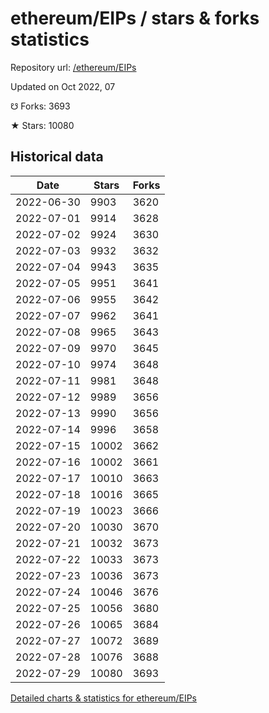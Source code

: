 # ethereum/EIPs / stars & forks statistics

Repository url: [/ethereum/EIPs](https://github.com/ethereum/EIPs)

Updated on Oct 2022, 07

☋ Forks: 3693

★ Stars: 10080

## Historical data
| Date | Stars | Forks |
|------|-------|-------|
| 2022-06-30 | 9903 | 3620 | 
| 2022-07-01 | 9914 | 3628 | 
| 2022-07-02 | 9924 | 3630 | 
| 2022-07-03 | 9932 | 3632 | 
| 2022-07-04 | 9943 | 3635 | 
| 2022-07-05 | 9951 | 3641 | 
| 2022-07-06 | 9955 | 3642 | 
| 2022-07-07 | 9962 | 3641 | 
| 2022-07-08 | 9965 | 3643 | 
| 2022-07-09 | 9970 | 3645 | 
| 2022-07-10 | 9974 | 3648 | 
| 2022-07-11 | 9981 | 3648 | 
| 2022-07-12 | 9989 | 3656 | 
| 2022-07-13 | 9990 | 3656 | 
| 2022-07-14 | 9996 | 3658 | 
| 2022-07-15 | 10002 | 3662 | 
| 2022-07-16 | 10002 | 3661 | 
| 2022-07-17 | 10010 | 3663 | 
| 2022-07-18 | 10016 | 3665 | 
| 2022-07-19 | 10023 | 3666 | 
| 2022-07-20 | 10030 | 3670 | 
| 2022-07-21 | 10032 | 3673 | 
| 2022-07-22 | 10033 | 3673 | 
| 2022-07-23 | 10036 | 3673 | 
| 2022-07-24 | 10046 | 3676 | 
| 2022-07-25 | 10056 | 3680 | 
| 2022-07-26 | 10065 | 3684 | 
| 2022-07-27 | 10072 | 3689 | 
| 2022-07-28 | 10076 | 3688 | 
| 2022-07-29 | 10080 | 3693 | 


[Detailed charts & statistics for ethereum/EIPs](https://reviewgithub.com/rep/ethereum/EIPs)
